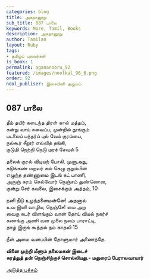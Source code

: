 ```yaml
---
categories: blog
title: அகநானூறு
sub_title: 087 பாலை
keywords: More, Tamil, Books
description: அகநானூறு
author: Tamilan
layout: Ruby
tags:
- தமிழ்ப் புலவர்கள்
is_book: 1
permalink: agananooru_92
featured: /images/noolkal_96_6.png
order: 92
nool_publiser: இசையினி குழுமம்
---
```



## 087 பாலை

தீம் தயிர் கடைந்த திரள் கால் மத்தம்,  
கன்று வாய் சுவைப்ப, முன்றில் தூங்கும்  
படலைப் பந்தர்ப் புல் வேய் குரம்பை,  
நல்கூர் சீறூர் எல்லித் தங்கி,  
குடுமி நெற்றி நெடு மரச் சேவல் 5

தலைக் குரல் விடியற் போகி, முனாஅது,  
கடுங்கண் மறவர் கல் கெழு குறும்பின்  
எழுந்த தண்ணுமை இடங் கட் பாணி,  
அருஞ் சுரம் செல்வோர் நெஞ்சம் துண்ணென,  
குன்று சேர் கவலை, இசைக்கும் அத்தம், 10

நனி நீடு உழந்தனைமன்னே! அதனால்  
உவ இனி வாழிய, நெஞ்சே! மை அற  
வைகு சுடர் விளங்கும் வான் தோய் வியல் நகர்ச்  
சுணங்கு அணி வன முலை நலம் பாராட்டி,  
தாழ் இருங் கூந்தல் நம் காதலி 15

நீள் அமை வனப்பின் தோளுமார் அணைந்தே.

**வினை முற்றி மீளும் தலைமகன் இடைச்  
சுரத்துத் தன் நெஞ்சிற்குச் சொல்லியது.- மதுரைப் பேராலவாயார்**

[அடுத்த பக்கம்](agananooru_93)